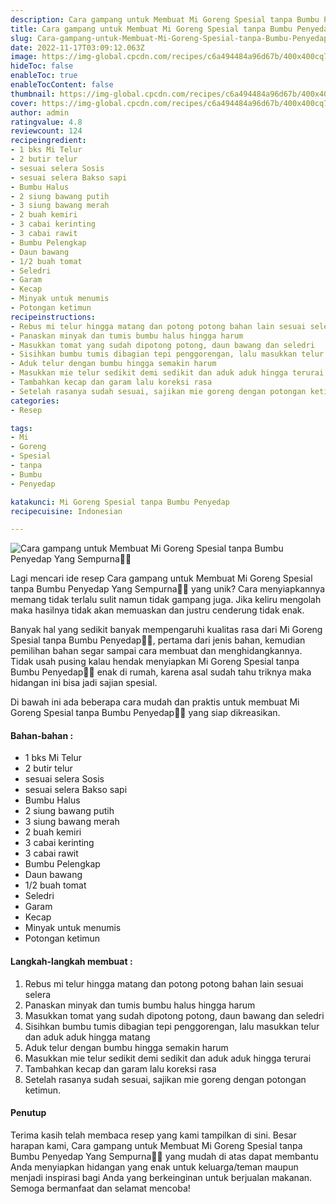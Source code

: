```yaml
---
description: Cara gampang untuk Membuat Mi Goreng Spesial tanpa Bumbu Penyedap Yang Sempurna"
title: Cara gampang untuk Membuat Mi Goreng Spesial tanpa Bumbu Penyedap Yang Sempurna
slug: Cara-gampang-untuk-Membuat-Mi-Goreng-Spesial-tanpa-Bumbu-Penyedap-Yang-Sempurna
date: 2022-11-17T03:09:12.063Z
image: https://img-global.cpcdn.com/recipes/c6a494484a96d67b/400x400cq70/photo.jpg
hideToc: false
enableToc: true
enableTocContent: false
thumbnail: https://img-global.cpcdn.com/recipes/c6a494484a96d67b/400x400cq70/photo.jpg
cover: https://img-global.cpcdn.com/recipes/c6a494484a96d67b/400x400cq70/photo.jpg
author: admin
ratingvalue: 4.8
reviewcount: 124
recipeingredient:
- 1 bks Mi Telur
- 2 butir telur
- sesuai selera Sosis
- sesuai selera Bakso sapi
- Bumbu Halus
- 2 siung bawang putih
- 3 siung bawang merah
- 2 buah kemiri
- 3 cabai kerinting
- 3 cabai rawit
- Bumbu Pelengkap
- Daun bawang
- 1/2 buah tomat
- Seledri
- Garam
- Kecap
- Minyak untuk menumis
- Potongan ketimun
recipeinstructions:
- Rebus mi telur hingga matang dan potong potong bahan lain sesuai selera
- Panaskan minyak dan tumis bumbu halus hingga harum
- Masukkan tomat yang sudah dipotong potong, daun bawang dan seledri
- Sisihkan bumbu tumis dibagian tepi penggorengan, lalu masukkan telur dan aduk aduk hingga matang
- Aduk telur dengan bumbu hingga semakin harum
- Masukkan mie telur sedikit demi sedikit dan aduk aduk hingga terurai
- Tambahkan kecap dan garam lalu koreksi rasa
- Setelah rasanya sudah sesuai, sajikan mie goreng dengan potongan ketimun.
categories:
- Resep

tags:
- Mi
- Goreng
- Spesial
- tanpa
- Bumbu
- Penyedap

katakunci: Mi Goreng Spesial tanpa Bumbu Penyedap
recipecuisine: Indonesian

---
```


![Cara gampang untuk Membuat Mi Goreng Spesial tanpa Bumbu Penyedap Yang Sempurna👩‍🍳](https://img-global.cpcdn.com/recipes/c6a494484a96d67b/400x400cq70/photo.jpg)

Lagi mencari ide resep Cara gampang untuk Membuat Mi Goreng Spesial tanpa Bumbu Penyedap Yang Sempurna👩‍🍳 yang unik? Cara menyiapkannya memang tidak terlalu sulit namun tidak gampang juga. Jika keliru mengolah maka hasilnya tidak akan memuaskan dan justru cenderung tidak enak.

Banyak hal yang sedikit banyak mempengaruhi kualitas rasa dari Mi Goreng Spesial tanpa Bumbu Penyedap👩‍🍳, pertama dari jenis bahan, kemudian pemilihan bahan segar sampai cara membuat dan menghidangkannya. Tidak usah pusing kalau hendak menyiapkan Mi Goreng Spesial tanpa Bumbu Penyedap👩‍🍳 enak di rumah, karena asal sudah tahu triknya maka hidangan ini bisa jadi sajian spesial.

Di bawah ini ada beberapa cara mudah dan praktis untuk membuat Mi Goreng Spesial tanpa Bumbu Penyedap👩‍🍳 yang siap dikreasikan.

<!--inarticleads1-->

#### Bahan-bahan :

- 1 bks Mi Telur
- 2 butir telur
- sesuai selera Sosis
- sesuai selera Bakso sapi
- Bumbu Halus
- 2 siung bawang putih
- 3 siung bawang merah
- 2 buah kemiri
- 3 cabai kerinting
- 3 cabai rawit
- Bumbu Pelengkap
- Daun bawang
- 1/2 buah tomat
- Seledri
- Garam
- Kecap
- Minyak untuk menumis
- Potongan ketimun

<!--inarticleads2-->

#### Langkah-langkah membuat :

1. Rebus mi telur hingga matang dan potong potong bahan lain sesuai selera
1. Panaskan minyak dan tumis bumbu halus hingga harum
1. Masukkan tomat yang sudah dipotong potong, daun bawang dan seledri
1. Sisihkan bumbu tumis dibagian tepi penggorengan, lalu masukkan telur dan aduk aduk hingga matang
1. Aduk telur dengan bumbu hingga semakin harum
1. Masukkan mie telur sedikit demi sedikit dan aduk aduk hingga terurai
1. Tambahkan kecap dan garam lalu koreksi rasa
1. Setelah rasanya sudah sesuai, sajikan mie goreng dengan potongan ketimun.

#### Penutup

Terima kasih telah membaca resep yang kami tampilkan di sini. Besar harapan kami, Cara gampang untuk Membuat Mi Goreng Spesial tanpa Bumbu Penyedap Yang Sempurna👩‍🍳 yang mudah di atas dapat membantu Anda menyiapkan hidangan yang enak untuk keluarga/teman maupun menjadi inspirasi bagi Anda yang berkeinginan untuk berjualan makanan. Semoga bermanfaat dan selamat mencoba!